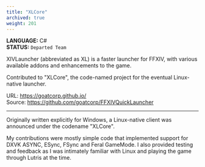 ```yaml
---
title: "XLCore"
archived: true
weight: 201
---
```

**LANGUAGE:** C#   
**STATUS:** `Departed Team`

XIVLauncher (abbreviated as XL) is a faster launcher for FFXIV, with various available addons and enhancements to the game.

Contributed to "XLCore", the code-named project for the eventual Linux-native launcher.

URL: https://goatcorp.github.io/   
Source: https://github.com/goatcorp/FFXIVQuickLauncher
<!--more-->
---

Originally written explicitly for Windows, a Linux-native client was announced under the codename "XLCore". 

My contributions were mostly simple code that implemented support for DXVK ASYNC, ESync, FSync and Feral GameMode. I also provided testing and feedback as I was intimately familiar with Linux and playing the game through Lutris at the time.